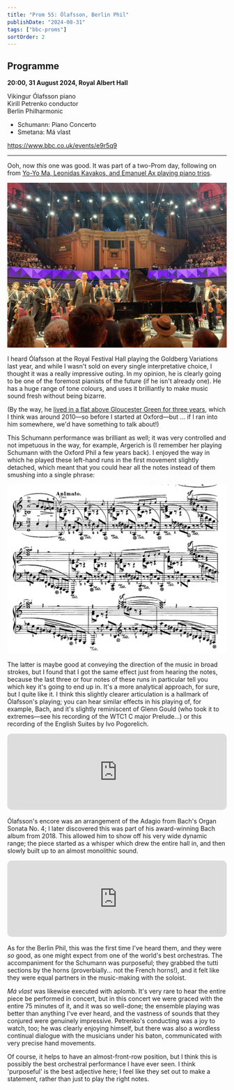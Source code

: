 ```yaml
---
title: "Prom 55: Ólafsson, Berlin Phil"
publishDate: "2024-08-31"
tags: ["bbc-proms"]
sortOrder: 2
---
```


## Programme

**20:00, 31 August 2024, Royal Albert Hall**

Vikingur Ólafsson piano<br />
Kirill Petrenko conductor<br />
Berlin Philharmonic<br />

- Schumann: Piano Concerto
- Smetana: Má vlast

https://www.bbc.co.uk/events/e9r5q9

------------

Ooh, now _this_ one was good.
It was part of a two-Prom day, following on from [Yo-Yo Ma, Leonidas Kavakos, and Emanuel Ax playing piano trios](/posts/2024-08-31-prom54).

![The performers](./img.jpg)

I heard Ólafsson at the Royal Festival Hall playing the Goldberg Variations last year, and while I wasn't sold on every single interpretative choice, I thought it was a really impressive outing.
In my opinion, he is clearly going to be one of the foremost pianists of the future (if he isn't already one).
He has a huge range of tone colours, and uses it brilliantly to make music sound fresh without being bizarre.

(By the way, he [lived in a flat above Gloucester Green for three years](https://www.theguardian.com/music/2019/apr/30/pianist-vikingur-olafsson-interview-bach), which I think was around 2010—so before I started at Oxford—but ... if I ran into him somewhere, we'd have something to talk about!)

This Schumann performance was brilliant as well; it was very controlled and not impetuous in the way, for example, Argerich is (I remember her playing Schumann with the Oxford Phil a few years back).
I enjoyed the way in which he played these left-hand runs in the first movement slightly detached, which meant that you could hear all the notes instead of them smushing into a single phrase:

![Schumann movement 1 excerpt](./schumann.png)

The latter is maybe good at conveying the direction of the music in broad strokes, but I found that I got the same effect just from hearing the notes, because the last three or four notes of these runs in particular tell you which key it's going to end up in.
It's a more analytical approach, for sure, but I quite like it.
I think this slightly clearer articulation is a hallmark of Ólafsson's playing; you can hear similar effects in his playing of, for example, Bach, and it's slightly reminiscent of Glenn Gould (who took it to extremes—see his recording of the WTC1 C major Prelude...) or this recording of the English Suites by Ivo Pogorelich.

<iframe allow="autoplay *; encrypted-media *; fullscreen *; clipboard-write" frameborder="0" height="175" style="width:100%;max-width:660px;overflow:hidden;border-radius:10px;" sandbox="allow-forms allow-popups allow-same-origin allow-scripts allow-storage-access-by-user-activation allow-top-navigation-by-user-activation" src="https://embed.music.apple.com/gb/album/english-suite-no-2-in-a-minor-bwv-807-1-prelude/1452167957?i=1452168164"></iframe>

Ólafsson's encore was an arrangement of the Adagio from Bach's Organ Sonata No. 4; I later discovered this was part of his award-winning Bach album from 2018.
This allowed him to show off his very wide dynamic range; the piece started as a whisper which drew the entire hall in, and then slowly built up to an almost monolithic sound.

<iframe allow="autoplay *; encrypted-media *; fullscreen *; clipboard-write" frameborder="0" height="175" style="width:100%;max-width:660px;overflow:hidden;border-radius:10px;" sandbox="allow-forms allow-popups allow-same-origin allow-scripts allow-storage-access-by-user-activation allow-top-navigation-by-user-activation" src="https://embed.music.apple.com/gb/album/organ-sonata-no-4-bwv-528-ii-andante-adagio-transcr/1410551592?i=1410552329"></iframe>

As for the Berlin Phil, this was the first time I've heard them, and they were _so_ good, as one might expect from one of the world's best orchestras.
The accompaniment for the Schumann was purposeful; they grabbed the tutti sections by the horns (proverbially... not the French horns!), and it felt like they were equal partners in the music-making with the soloist.

_Má vlast_ was likewise executed with aplomb.
It's very rare to hear the entire piece be performed in concert, but in this concert we were graced with the entire 75 minutes of it, and it was so well-done; the ensemble playing was better than anything I've ever heard, and the vastness of sounds that they conjured were genuinely impressive.
Petrenko's conducting was a joy to watch, too; he was clearly enjoying himself, but there was also a wordless continual dialogue with the musicians under his baton, communicated with very precise hand movements.

Of course, it helps to have an almost-front-row position, but I think this is possibly the best orchestral performance I have ever seen.
I think 'purposeful' is the best adjective here; I feel like they set out to make a statement, rather than just to play the right notes.
